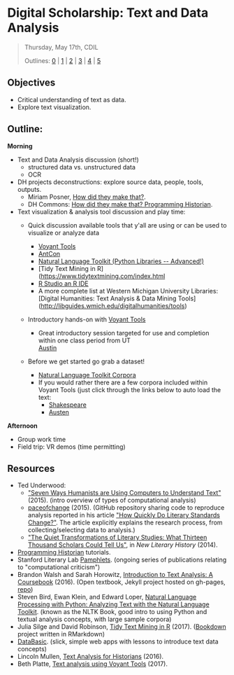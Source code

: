 # Digital Scholarship: Text and Data Analysis

> Thursday, May 17th, CDIL
> 
> Outlines: [0](day-0.md) | [1](day-1.md) | [2](day-2.md) | [3](day-3.md) | [4](day-4.md) | [5](day-5.md)

## Objectives

- Critical understanding of text as data.
- Explore text visualization.

## Outline: 

**Morning** 

- Text and Data Analysis discussion (short!)
    - structured data vs. unstructured data
    - OCR    
- DH projects deconstructions: explore source data, people, tools, outputs.
    - Miriam Posner, [How did they make that?](http://miriamposner.com/blog/how-did-they-make-that/). 
    - DH Commons: [How did they make that? Programming Historian](http://dhcommons.org/journal/issue-1/editorial-sustainability-and-open-peer-review-programming-historian).
- Text visualization & analysis tool discussion and play time:
    - Quick discussion available tools that y'all are using or can be used to visualize or analyze data
        - [Voyant Tools](https://voyant-tools.org/)
        - [AntCon](http://www.laurenceanthony.net/)
        - [Natural Language Toolkit (Python Libraries -- Advanced!)](http://www.nltk.org/install.html)
        - [Tidy Text Mining in R](https://www.tidytextmining.com/index.html
        - [R Studio an R IDE](https://github.com/rstudio/rstudio)
        - A more complete list at Western Michigan University Libraries: [Digital Humanities: Text Analysis & Data Mining Tools]   (http://libguides.wmich.edu/digitalhumanities/tools)
        
    - Introductory hands-on with [Voyant Tools](https://voyant-tools.org/)
        - Great introductory session targeted for use and completion within one class period from UT     
    [Austin](https://www.dwrl.utexas.edu/2016/11/29/voyant-for-text-analysis/)
    - Before we get started go grab a dataset!
        - [Natural Language Toolkit Corpora](http://www.nltk.org/nltk_data/)
        - If you would rather there are a few corpora included within Voyant Tools (just click through the links below to auto load the text:    
            - [Shakespeare](http://voyant-tools.org/?corpus=shakespeare)
            - [Austen](http://voyant-tools.org/?corpus=austen)
    

**Afternoon**

- Group work time
- Field trip: VR demos (time permitting)


## Resources 

- Ted Underwood: 
    - ["Seven Ways Humanists are Using Computers to Understand Text"](https://tedunderwood.com/2015/06/04/seven-ways-humanists-are-using-computers-to-understand-text/) (2015). (intro overview of types of computational analysis)
    - [paceofchange](https://github.com/tedunderwood/paceofchange) (2015). (GitHub repository sharing code to reproduce analysis reported in his article ["How Quickly Do Literary Standards Change?"](https://figshare.com/articles/How_Quickly_Do_Literary_Standards_Change_/1418394). The article explicitly explains the research process, from collecting/selecting data to analysis.)
    - ["The Quiet Transformations of Literary Studies: What Thirteen Thousand Scholars Could Tell Us"](http://hdl.handle.net/2142/49323), in *New Literary History* (2014).
- [Programming Historian](http://programminghistorian.org/) tutorials.
- Stanford Literary Lab [Pamphlets](http://litlab.stanford.edu/pamphlets/). (ongoing series of publications relating to "computational criticism")
- Brandon Walsh and Sarah Horowitz, [Introduction to Text Analysis: A Coursebook](http://walshbr.com/textanalysiscoursebook/) (2016). (Open textbook, Jekyll project hosted on gh-pages, [repo](https://github.com/walshbr/textanalysiscoursebook))
- Steven Bird, Ewan Klein, and Edward Loper, [Natural Language Processing with Python: Analyzing Text with the Natural Language Toolkit](http://www.nltk.org/book/). (known as the NLTK Book, good intro to using Python and textual analysis concepts, with large sample corpora)
- Julia Silge and David Robinson, [Tidy Text Mining in R](http://tidytextmining.com/) (2017). ([Bookdown](https://bookdown.org/) project written in RMarkdown)
- [DataBasic](https://www.databasic.io/en/). (slick, simple web apps with lessons to introduce text data concepts)
- Lincoln Mullen, [Text Analysis for Historians](http://lincolnmullen.com/courses/text-analysis.2016/) (2016).
- Beth Platte, [Text analysis using Voyant Tools](http://blogs.reed.edu/ed-tech/2017/03/text-analysis-using-voyant-tools/) (2017).
